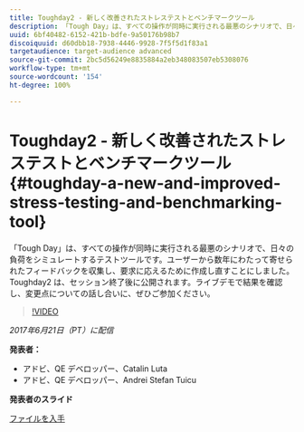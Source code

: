 ```yaml
---
title: Toughday2 - 新しく改善されたストレステストとベンチマークツール
description: 「Tough Day」は、すべての操作が同時に実行される最悪のシナリオで、日々の負荷をシミュレートするテストツールです。ユーザーから数年にわたって寄せられたフィードバックを収集し、要求に応えるために作成し直すことにしました。
uuid: 6bf40482-6152-421b-bdfe-9a50176b98b7
discoiquuid: d60dbb18-7938-4446-9928-7f5f5d1f83a1
targetaudience: target-audience advanced
source-git-commit: 2bc5d56249e8835884a2eb348083507eb5308076
workflow-type: tm+mt
source-wordcount: '154'
ht-degree: 100%

---
```



# Toughday2 - 新しく改善されたストレステストとベンチマークツール{#toughday-a-new-and-improved-stress-testing-and-benchmarking-tool}

「Tough Day」は、すべての操作が同時に実行される最悪のシナリオで、日々の負荷をシミュレートするテストツールです。ユーザーから数年にわたって寄せられたフィードバックを収集し、要求に応えるために作成し直すことにしました。Toughday2 は、セッション終了後に公開されます。ライブデモで結果を確認し、変更点についての話し合いに、ぜひご参加ください。

>[!VIDEO](https://video.tv.adobe.com/v/18935/?quality=9)

*2017年6月21日（PT）に配信*

**発表者：**

* アドビ、QE デベロッパー、Catalin Luta
* アドビ、QE デベロッパー、Andrei Stefan Tuicu

**発表者のスライド**

[ファイルを入手](assets/aem-gems-toughday2.pdf)
<!--
[Get back to the Overview](https://helpx.adobe.com/experience-manager/kt/eseminars/gems/aem-index.html)
-->
